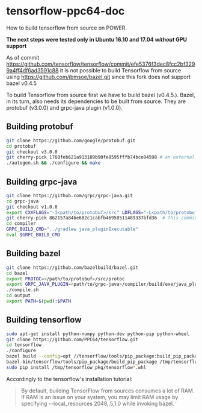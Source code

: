 # tensorflow-ppc64-doc
How to build tensorflow from source on POWER.

**The next steps were tested only in Ubuntu 16.10 and 17.04 _without_ GPU support**

As of commit https://github.com/tensorflow/tensorflow/commit/efe5376f3dec8fcc2bf3299a4ff4df6ad3591c88 it is not possible to build Tensorflow from source using https://github.com/ibmsoe/bazel.git since this fork does not support bazel v0.4.5

To build Tensorflow from source first we have to build bazel (v0.4.5.).
Bazel, in its turn, also needs its dependencies to be built from source. They are protobuf (v3.0.0) and grpc-java plugin (v1.0.0).

## Building protobuf
```bash
git clone https://github.com/google/protobuf.git
cd protobuf
git checkout v3.0.0
git cherry-pick 1760feb621a913189b90fe8595fffb74bce84598 # an external dependecy URL has changed
./autogen.sh && ./configure && make
```

## Building grpc-java
```bash
git clone https://github.com/grpc/grpc-java.git
cd grpc-java
git checkout v1.0.0
export CXXFLAGS="-I<path/to/protobuf>/src" LDFLAGS="-L<path/to/protobuf>/src/.libs"
git cherry-pick 862157a84be602c1cabfb46958511489337bfd36  # This commit has Power specific changes
cd compiler
GRPC_BUILD_CMD="../gradlew java_pluginExecutable"
eval $GRPC_BUILD_CMD
```
## Building bazel
```bash
git clone https://github.com/bazelbuild/bazel.git
cd bazel
export PROTOC=</path/to/protobuf>/src/protoc
export GRPC_JAVA_PLUGIN=<path/to/grpc-java>/compiler/build/exe/java_plugin/protoc-gen-grpc-java
./compile.sh
cd output
export PATH=$(pwd):$PATH
```
## Building tensorflow
```bash
sudo apt-get install python-numpy python-dev python-pip python-wheel
git clone https://github.com/PPC64/tensorflow.git
cd tensorflow
./configure
bazel build --config=opt //tensorflow/tools/pip_package:build_pip_package
bazel-bin/tensorflow/tools/pip_package/build_pip_package /tmp/tensorflow_pkg
sudo pip install /tmp/tensorflow_pkg/tensorflow*.whl
```

Accordingly to the tensorflow's installation tutorial:
> By default, building TensorFlow from sources consumes a lot of RAM.
> If RAM is an issue on your system, you may limit RAM usage by specifying --local_resources 2048,.5,1.0 while invoking bazel.
